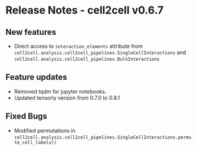 # Release Notes - cell2cell v0.6.7

## New features
- Direct access to `interaction_elements` attribute from `cell2cell.analysis.cell2cell_pipelines.SingleCellInteractions`
and `cell2cell.analysis.cell2cell_pipelines.BulkInteractions`

## Feature updates
- Removed tqdm for jupyter notebooks.
- Updated tensorly version from 0.7.0 to 0.8.1
 
## Fixed Bugs
- Modified permutations in `cell2cell.analysis.cell2cell_pipelines.SingleCellInteractions.permute_cell_labels()`